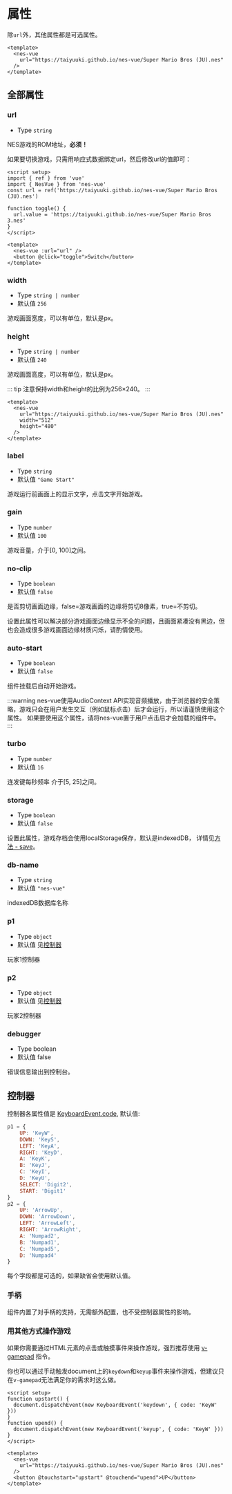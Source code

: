 # 属性

除`url`外，其他属性都是可选属性。

```vue
<template>
  <nes-vue
    url="https://taiyuuki.github.io/nes-vue/Super Mario Bros (JU).nes"
  />
</template>
```

## 全部属性

### url

* Type `string`

NES游戏的ROM地址，**必须！**

如果要切换游戏，只需用响应式数据绑定url，然后修改url的值即可：

```vue
<script setup>
import { ref } from 'vue'
import { NesVue } from 'nes-vue'
const url = ref('https://taiyuuki.github.io/nes-vue/Super Mario Bros (JU).nes')

function toggle() {
  url.value = 'https://taiyuuki.github.io/nes-vue/Super Mario Bros 3.nes'
}
</script>

<template>
  <nes-vue :url="url" />
  <button @click="toggle">Switch</button>
</template>
```

### width

* Type `string | number`
* 默认值 `256`

游戏画面宽度，可以有单位，默认是px。

### height

* Type `string | number`
* 默认值 `240`

游戏画面高度，可以有单位，默认是px。

::: tip
注意保持width和height的比例为256×240。
:::

```vue
<template>
  <nes-vue
    url="https://taiyuuki.github.io/nes-vue/Super Mario Bros (JU).nes"
    width="512"
    height="480"
  />
</template>
```

### label

* Type `string`
* 默认值  `"Game Start"`

游戏运行前画面上的显示文字，点击文字开始游戏。

### gain

* Type `number`
* 默认值  `100`

游戏音量，介于[0, 100]之间。

### no-clip

* Type `boolean`
* 默认值  `false`

是否剪切画面边缘，false=游戏画面的边缘将剪切8像素，true=不剪切。

设置此属性可以解决部分游戏画面边缘显示不全的问题，且画面紧凑没有黑边，但也会造成很多游戏画面边缘材质闪烁，请酌情使用。

### auto-start

* Type `boolean`
* 默认值  `false`

组件挂载后自动开始游戏。

:::warning
nes-vue使用AudioContext API实现音频播放，由于浏览器的安全策略，游戏只会在用户发生交互（例如鼠标点击）后才会运行，所以请谨慎使用这个属性。
如果要使用这个属性，请将nes-vue置于用户点击后才会加载的组件中。
:::

### turbo

* Type `number`
* 默认值 `16`

连发键每秒频率 介于[5, 25]之间。

### storage

* Type `boolean`
* 默认值 `false`

设置此属性，游戏存档会使用localStorage保存，默认是indexedDB， 详情见[方法 - save](/zh/guide/methods#save)。

### db-name

* Type `string`
* 默认值  `"nes-vue"`

indexedDB数据库名称

### p1

* Type `object`
* 默认值  见[控制器](#控制器)

玩家1控制器

### p2

* Type `object`
* 默认值  见[控制器](#控制器)

玩家2控制器

### debugger

* Type boolean
* 默认值  false

错误信息输出到控制台。

## 控制器

控制器各属性值是 [KeyboardEvent.code](https://developer.mozilla.org/en-US/docs/Web/API/KeyboardEvent/code), 默认值: 

```js
p1 = {
    UP: 'KeyW',
    DOWN: 'KeyS',
    LEFT: 'KeyA',
    RIGHT: 'KeyD',
    A: 'KeyK',
    B: 'KeyJ',
    C: 'KeyI',
    D: 'KeyU',
    SELECT: 'Digit2',
    START: 'Digit1'
}
p2 = {
    UP: 'ArrowUp',
    DOWN: 'ArrowDown',
    LEFT: 'ArrowLeft',
    RIGHT: 'ArrowRight',
    A: 'Numpad2',
    B: 'Numpad1',
    C: 'Numpad5',
    D: 'Numpad4'
}
```

每个字段都是可选的，如果缺省会使用默认值。

### 手柄

组件内置了对手柄的支持，无需额外配置，也不受控制器属性的影响。

### 用其他方式操作游戏

如果你需要通过HTML元素的点击或触摸事件来操作游戏，强烈推荐使用 [v-gamepad](/zh/guide/directives#v-gamepad) 指令。

你也可以通过手动触发document上的`keydown`和`keyup`事件来操作游戏，但建议只在`v-gamepad`无法满足你的需求时这么做。

```vue
<script setup>
function upstart() {
  document.dispatchEvent(new KeyboardEvent('keydown', { code: 'KeyW' }))
}
function upend() {
  document.dispatchEvent(new KeyboardEvent('keyup', { code: 'KeyW' }))
}
</script>

<template>
  <nes-vue
    url="https://taiyuuki.github.io/nes-vue/Super Mario Bros (JU).nes"
  />
  <button @touchstart="upstart" @touchend="upend">UP</button>
</template>
```